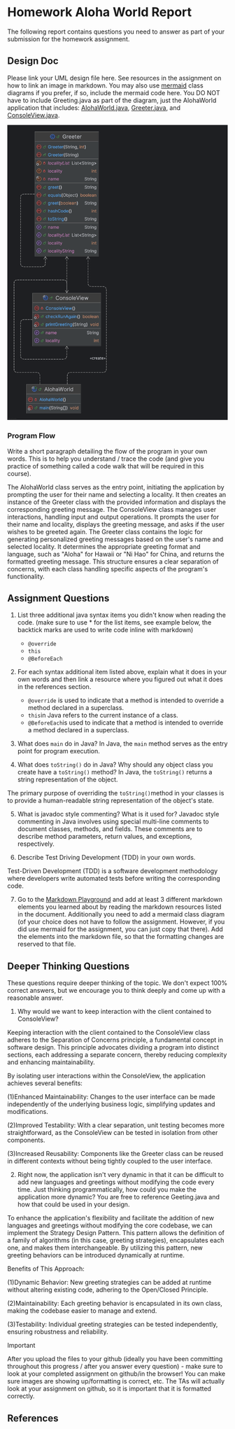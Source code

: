 # Homework Aloha World Report

The following report contains questions you need to answer as part of your submission for the homework assignment.

## Design Doc

Please link your UML design file here. See resources in the assignment on how to
link an image in markdown. You may also use [mermaid][mermaid] class diagrams if you prefer, if so, include the mermaid code here.  You DO NOT have to include Greeting.java as part of the diagram, just the AlohaWorld application that includes: [AlohaWorld.java][AlohaWorld.java], [Greeter.java][Greeter.java], and [ConsoleView.java][ConsoleView.java].

![UML Diagram](diagram/package.png)


### Program Flow

Write a short paragraph detailing the flow of the program in your own words. This is to help you understand / trace the code (and give you practice of something called a code walk that will be required in this course).

The AlohaWorld class serves as the entry point, initiating the application by prompting the user for their name and selecting a locality. It then creates an instance of the Greeter class with the provided information and displays the corresponding greeting message. The ConsoleView class manages user interactions, handling input and output operations. It prompts the user for their name and locality, displays the greeting message, and asks if the user wishes to be greeted again. The Greeter class contains the logic for generating personalized greeting messages based on the user's name and selected locality. It determines the appropriate greeting format and language, such as "Aloha" for Hawaii or "Ni Hao" for China, and returns the formatted greeting message. This structure ensures a clear separation of concerns, with each class handling specific aspects of the program's functionality.

## Assignment Questions

1. List three additional java syntax items you didn't know when reading the code.  (make sure to use * for the list items, see example below, the backtick marks are used to write code inline with markdown)

   * `@override`
   * `this`
   * `@BeforeEach`
2. For each syntax additional item listed above, explain what it does in your own words and then link a resource where you figured out what it does in the references section.

   * `@override` is used to indicate that a method is intended to override a method declared in a superclass.
   * `this`in Java refers to the current instance of a class. 
   * `@BeforeEach`is used to indicate that a method is intended to override a method declared in a superclass. 
3. What does `main` do in Java?
In Java, the `main` method serves as the entry point for program execution.
   
4. What does `toString()` do in Java? Why should any object class you create have a `toString()` method?
In Java, the `toString()`  returns a string representation of the object.

The primary purpose of overriding the `toString()`method in your classes is to provide a human-readable string representation of the object's state. 


5. What is javadoc style commenting? What is it used for?
Javadoc style commenting in Java involves using special multi-line comments to document classes, methods, and fields. These comments are to describe method parameters, return values, and exceptions, respectively.
  
6. Describe Test Driving Development (TDD) in your own words.

Test-Driven Development (TDD) is a software development methodology where developers write automated tests before writing the corresponding code. 
   
7. Go to the [Markdown Playground](MarkdownPlayground.md) and add at least 3 different markdown elements you learned about by reading the markdown resources listed in the document. Additionally you need to add a mermaid class diagram (of your choice does not have to follow the assignment. However, if you did use mermaid for the assignment, you can just copy that there). Add the elements into the markdown file, so that the formatting changes are reserved to that file.

## Deeper Thinking Questions

These questions require deeper thinking of the topic. We don't expect 100% correct answers, but we encourage you to think deeply and come up with a reasonable answer.

1. Why would we want to keep interaction with the client contained to ConsoleView?
   
  Keeping interaction with the client contained to the ConsoleView class adheres to the Separation of Concerns principle, a fundamental concept in software design. This principle advocates dividing a program into distinct sections, each addressing a separate concern, thereby reducing complexity and enhancing maintainability. 

  By isolating user interactions within the ConsoleView, the application achieves several benefits:

  (1)Enhanced Maintainability: Changes to the user interface can be made independently of the underlying business logic, simplifying updates and modifications.

  (2)Improved Testability: With a clear separation, unit testing becomes more straightforward, as the ConsoleView can be tested in isolation from other components.

  (3)Increased Reusability: Components like the Greeter class can be reused in different contexts without being tightly coupled to the user interface. 

2. Right now, the application isn't very dynamic in that it can be difficult to add new languages and greetings without modifying the code every time. Just thinking programmatically,  how could you make the application more dynamic? You are free to reference Geeting.java and how that could be used in your design.
   
  To enhance the application's flexibility and facilitate the addition of new languages and greetings without modifying the core codebase, we can implement the Strategy Design Pattern. This pattern allows the definition of a family of algorithms (in this case, greeting strategies), encapsulates each one, and makes them interchangeable. By utilizing this pattern, new greeting behaviors can be introduced dynamically at runtime.

  Benefits of This Approach:

  (1)Dynamic Behavior: New greeting strategies can be added at runtime without altering existing code, adhering to the Open/Closed Principle.

  (2)Maintainability: Each greeting behavior is encapsulated in its own class, making the codebase easier to manage and extend.

  (3)Testability: Individual greeting strategies can be tested independently, ensuring robustness and reliability.



> [!IMPORTANT]
> After you upload the files to your github (ideally you have been committing throughout this progress / after you answer every question) - make sure to look at your completed assignment on github/in the browser! You can make sure images are showing up/formatting is correct, etc. The TAs will actually look at your assignment on github, so it is important that it is formatted correctly.

## References

[^1]: Final keyword in Java: 2024. https://www.geeksforgeeks.org/final-keyword-in-java/. Accessed: 2024-03-30.
    
[^2]: Math (Java Platform SE 17). https://docs.oracle.com/en/java/javase/17/docs/api/java.base/java/lang/Math.html. Accessed: 2024-03-30.

[^3]:Strategy in Java.https://refactoring.guru/design-patterns/strategy/java/example

[^4]:Decorator in Java. https://refactoring.guru/design-patterns/decorator/java/example

[^5]:Separation of concerns. https://en.wikipedia.org/wiki/Separation_of_concerns

[^6]:MVC Design Pattern. https://www.geeksforgeeks.org/mvc-design-pattern

[^7]:Creating Instructions with Markdown Syntax.https://docs.skillable.com/docs/creating-instructions-with-markdown-syntax

[^8]:Extended Syntax.https://www.markdownguide.org/extended-syntax/


[^9]:Test-driven development.https://en.wikipedia.org/wiki/Test-driven_development?utm_source=chatgpt.com



 
<!-- This is a comment, below this link the links in the document are placed here to make ti easier to read. This is an optional style for markdown, and often as a student you will include the links inline. for example [mermaid](https://mermaid.js.org/intro/syntax-reference.html) -->

[mermaid]: https://mermaid.js.org/intro/syntax-reference.html
[AlohaWorld.java]: src/main/java/student/AlohaWorld.java
[Greeter.java]: src/main/java/student/Greeter.java
[ConsoleView.java]: src/main/java/student/ConsoleView.java

